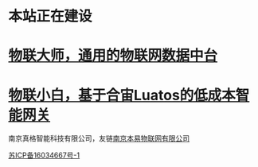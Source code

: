 # 本站正在建设




# [物联大师，通用的物联网数据中台](https://github.com/god-jason/iot-master)




# [物联小白，基于合宙Luatos的低成本智能网关](https://github.com/god-jason/iot-noob)




南京真格智能科技有限公司，友链[南京本易物联网有限公司](https://busycloud.cn)





[苏ICP备16034667号-1](http://beian.miit.gov.cn/)
